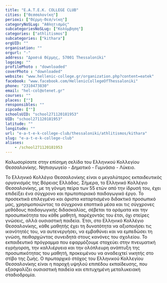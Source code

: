 ```yaml
---
title: "Ε.Α.Τ.Ε.Κ. COLLEGE CLUB"
cities: ["Θεσσαλονίκη"]
perioxi: ["Θέρμη-Θεσ/νίκη"]
categoryNoSLug: "Αθλητισμός"
subcategoriesNoSLug: ["Κολύμβηση"]
categories: ["athlitismos"]
subcategories: ["kithara"]
orgUID: ""
organisation: ""
orgurl: "-"
address: "Δροσιά Θέρμης, 57001 Thessaloníki"
logoimg: ""
profilePhoto : "downloaded"
coverPhoto : "downloaded"
website: "www.hellenic-college.gr/organization.php?content=eatek"
facebook: "www.facebook.com/HellenicCollegeOfThessaloniki"
phone: "2310473830"
email: "hel-col@otenet.gr"
courses: ""
places: [""]
rensponsibles: ""
zipcode: [""]
schoolsUID: "school271120181953"
UID: "school271120181953"
latitude: ""
longitude: ""
url: "e-a-t-e-k-college-club/thessaloniki/athlitismos/kithara"
slug: "e-a-t-e-k-college-club"
aliases:
    - /school271120181953
---
```



Καλωσορίσατε στην επίσημη σελίδα του Ελληνικού Κολλεγίου Θεσσαλονίκης. Νηπιαγωγείο - Δημοτικό - Γυμνάσιο - Λύκειο.

Το Ελληνικό Κολλέγιο Θεσσαλονίκης είναι ο μεγαλύτερος εκπαιδευτικός οργανισμός της Βόρειας Ελλάδας. Σήμερα, το Ελληνικό Κολλέγιο Θεσσαλονίκης, με τη γόνιμη πείρα των 55 ετών από την ίδρυσή του, έχει επιδείξει ένα σύγχρονο και πρωτοποριακό παιδαγωγικό έργο. Το προσεκτικά επιλεγμένο και άριστα καταρτισμένο διδακτικό προσωπικό μας, χρησιμοποιώντας τα σύγχρονα εποπτικά μέσα και τις σύγχρονες μεθόδους παιδαγωγικής διδασκαλίας, σέβεται τα οράματα και την προσωπικότητα του κάθε μαθητή, παρέχοντάς του έτσι, όχι στείρες γνώσεις, αλλά ουσιαστική παιδεία. Έτσι, στο Ελληνικό Κολλέγιο Θεσσαλονίκης, κάθε μαθητής έχει τη δυνατότητα να αξιοποιήσει τις ικανότητές του, να αυτενεργήσει, να εμβαθύνει και να εμπεδώσει τη γνώση, πειθαρχώντας συνειδητά στους κανόνες του σχολείου. Το εκπαιδευτικό πρόγραμμα που εφαρμόζουμε στοχεύει στην πνευματική εγρήγορση, την καλλιέργεια και την ολόπλευρη ανάπτυξη της προσωπικότητας του μαθητή, προκειμένου να αναδειχτεί νικητής στο στίβο της ζωής. Ο πρωταρχικό στόχος του Ελληνικού Κολλεγίου Θεσσαλονίκης είναι η παροχή υψηλού επιπέδου εκπαίδευσης, που εξασφαλίζει ουσιαστική παιδεία και επιτυχημένη μεταλυκειακή σταδιοδρομία.